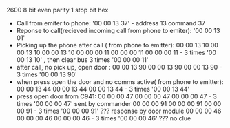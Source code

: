 2600 8 bit  even parity  1 stop bit hex 

- Call from emiter to phone: '00 00 13 37'  - address 13 command 37
- Reponse to call(recieved incoming call from phone to emiter): '00 00 13 01' 
- Picking up the phone after call ( from phone to emitter): 00 00 13 10  00 00 13 10  00 00 13 10  00 00 00 11 00 00 00 11 00 00 00 11 - 3 times '00 00 13 10' , then clear bus 3 times '00 00 00 11'
- after call, no pick up, open door : 00 00 13 90  00 00 13 90  00 00 13 90   - 3 times '00 00 13 90' 
- when press open the door and no comms active( from phone to emitter):  00 00 13 44  00 00 13 44  00 00 13 44  - 3 times '00 00 13 44'
- press open door from C941: 00 00 00 47 00 00 00 47 00 00 00 47 - 3 times '00 00 00 47' sent by commander 
                             00 00 00 91 00 00 00 91 00 00 00 91 - 3 times '00 00 00 91' ??? response by door module
                             00 00 00 46 00 00 00 46 00 00 00 46 - 3 times '00 00 00 46' ??? no clue
